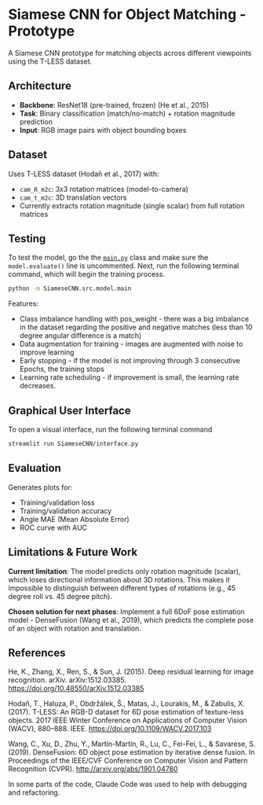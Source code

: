 # Siamese CNN for Object Matching - Prototype

A Siamese CNN prototype for matching objects across different viewpoints using the T-LESS dataset.

## Architecture

- **Backbone**: ResNet18 (pre-trained, frozen) (He et al., 2015)
- **Task**: Binary classification (match/no-match) + rotation magnitude prediction
- **Input**: RGB image pairs with object bounding boxes

## Dataset

Uses T-LESS dataset (Hodaň et al., 2017) with:
- `cam_R_m2c`: 3x3 rotation matrices (model-to-camera)
- `cam_t_m2c`: 3D translation vectors
- Currently extracts rotation magnitude (single scalar) from full rotation matrices

## Testing
To test the model, go the the [`main.py`](src/model/main.py) class and make sure the `model.evaluate()` line is uncommented. Next, run the following terminal command, which will begin the training process. 
```bash
python -m SiameseCNN.src.model.main
```
Features:
- Class imbalance handling with pos_weight - there was a big imbalance in the dataset regarding the positive and negative matches (less than 10 degree angular difference is a match)
- Data augmentation for training - images are augmented with noise to improve learning
- Early stopping  - if the model is not improving through 3 consecutive Epochs, the training stops
- Learning rate scheduling - if improvement is small, the learning rate decreases. 

## Graphical User Interface
To open a visual interface, run the following terminal command
```bash
streamlit run SiameseCNN/interface.py
```



## Evaluation

Generates plots for:
- Training/validation loss
- Training/validation accuracy
- Angle MAE (Mean Absolute Error)
- ROC curve with AUC

## Limitations & Future Work

**Current limitation**: The model predicts only rotation magnitude (scalar), which loses directional information about 3D rotations. This makes it impossible to distinguish between different types of rotations (e.g., 45 degree roll vs. 45 degree pitch).

**Chosen solution for next phases**: Implement a full 6DoF pose estimation model - DenseFusion (Wang et al., 2019), which predicts the complete pose of an object with rotation and translation.


## References
He, K., Zhang, X., Ren, S., & Sun, J. (2015). Deep residual learning for image recognition. arXiv. arXiv:1512.03385. https://doi.org/10.48550/arXiv.1512.03385 

Hodaň, T., Haluza, P., Obdržálek, Š., Matas, J., Lourakis, M., & Zabulis, X. (2017). T-LESS: An RGB-D dataset for 6D pose estimation of texture-less objects. 2017 IEEE Winter Conference on Applications of Computer Vision (WACV), 880–888. IEEE. https://doi.org/10.1109/WACV.2017.103 

Wang, C., Xu, D., Zhu, Y., Martín-Martín, R., Lu, C., Fei-Fei, L., & Savarese, S. (2019). DenseFusion: 6D object pose estimation by iterative dense fusion. In Proceedings of the IEEE/CVF Conference on  Computer Vision and Pattern Recognition (CVPR). http://arxiv.org/abs/1901.04780 

In some parts of the code, Claude Code was used to help with debugging and refactoring.